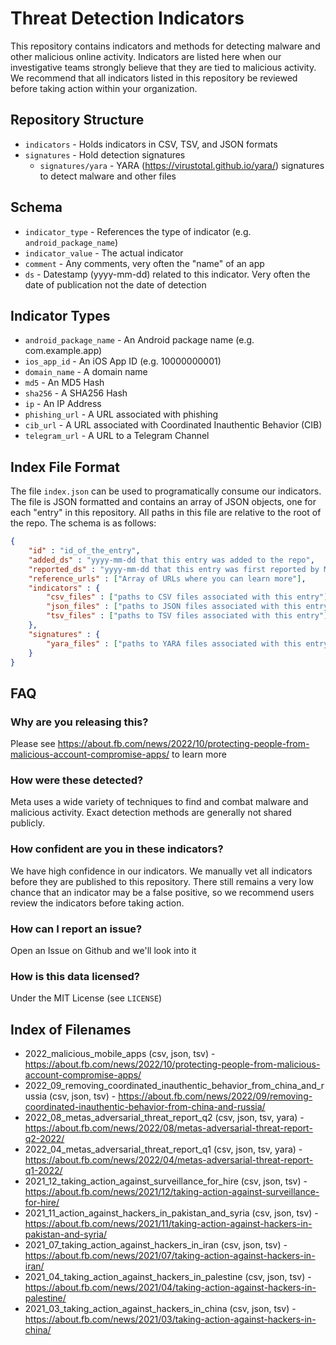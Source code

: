 # Threat Detection Indicators
This repository contains indicators and methods for detecting malware and other malicious online activity. Indicators are listed here when our investigative teams strongly believe that they are tied to malicious activity. We recommend that all indicators listed in this repository be reviewed before taking action within your organization.

## Repository Structure
* `indicators` - Holds indicators in CSV, TSV, and JSON formats
* `signatures` - Hold detection signatures
	* `signatures/yara` - YARA (https://virustotal.github.io/yara/) signatures to detect malware and other files

## Schema
* `indicator_type` - References the type of indicator (e.g. `android_package_name`)
* `indicator_value` - The actual indicator
* `comment` - Any comments, very often the "name" of an app
* `ds` - Datestamp (yyyy-mm-dd) related to this indicator. Very often the date of publication not the date of detection

## Indicator Types
* `android_package_name` - An Android package name (e.g. com.example.app)
* `ios_app_id` - An iOS App ID (e.g. 10000000001)
* `domain_name` - A domain name
* `md5` - An MD5 Hash
* `sha256` - A SHA256 Hash
* `ip` - An IP Address
* `phishing_url` - A URL associated with phishing
* `cib_url` - A URL associated with Coordinated Inauthentic Behavior (CIB)
* `telegram_url` - A URL to a Telegram Channel

## Index File Format
The file `index.json` can be used to programatically consume our indicators. The file is JSON formatted and contains an array of JSON objects, one for each "entry" in this repository. All paths in this file are relative to the root of the repo. The schema is as follows:

```json
{
	"id" : "id_of_the_entry",
	"added_ds" : "yyyy-mm-dd that this entry was added to the repo",
	"reported_ds" : "yyyy-mm-dd that this entry was first reported by Meta",
	"reference_urls" : ["Array of URLs where you can learn more"],
	"indicators" : {
		"csv_files" : ["paths to CSV files associated with this entry"],
		"json_files" : ["paths to JSON files associated with this entry"],
		"tsv_files" : ["paths to TSV files associated with this entry"]
	},
	"signatures" : {
		"yara_files" : ["paths to YARA files associated with this entry"]
	}
}
```

## FAQ
### Why are you releasing this?
Please see https://about.fb.com/news/2022/10/protecting-people-from-malicious-account-compromise-apps/ to learn more

### How were these detected?
Meta uses a wide variety of techniques to find and combat malware and malicious activity. Exact detection methods are generally not shared publicly.

### How confident are you in these indicators?
We have high confidence in our indicators. We manually vet all indicators before they are published to this repository. There still remains a very low chance that an indicator may be a false positive, so we recommend users review the indicators before taking action.

### How can I report an issue?
Open an Issue on Github and we'll look into it

### How is this data licensed?
Under the MIT License (see `LICENSE`)

## Index of Filenames
* 2022_malicious_mobile_apps (csv, json, tsv) - https://about.fb.com/news/2022/10/protecting-people-from-malicious-account-compromise-apps/
* 2022_09_removing_coordinated_inauthentic_behavior_from_china_and_russia (csv, json, tsv) - https://about.fb.com/news/2022/09/removing-coordinated-inauthentic-behavior-from-china-and-russia/
* 2022_08_metas_adversarial_threat_report_q2 (csv, json, tsv, yara) - https://about.fb.com/news/2022/08/metas-adversarial-threat-report-q2-2022/
* 2022_04_metas_adversarial_threat_report_q1 (csv, json, tsv, yara) - https://about.fb.com/news/2022/04/metas-adversarial-threat-report-q1-2022/
* 2021_12_taking_action_against_surveillance_for_hire (csv, json, tsv) - https://about.fb.com/news/2021/12/taking-action-against-surveillance-for-hire/
* 2021_11_action_against_hackers_in_pakistan_and_syria (csv, json, tsv) - https://about.fb.com/news/2021/11/taking-action-against-hackers-in-pakistan-and-syria/
* 2021_07_taking_action_against_hackers_in_iran (csv, json, tsv) - https://about.fb.com/news/2021/07/taking-action-against-hackers-in-iran/
* 2021_04_taking_action_against_hackers_in_palestine (csv, json, tsv) - https://about.fb.com/news/2021/04/taking-action-against-hackers-in-palestine/
* 2021_03_taking_action_against_hackers_in_china (csv, json, tsv) - https://about.fb.com/news/2021/03/taking-action-against-hackers-in-china/
